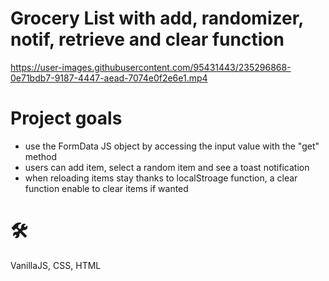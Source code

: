 # Grocery List with add, randomizer, notif, retrieve and clear function

https://user-images.githubusercontent.com/95431443/235296868-0e71bdb7-9187-4447-aead-7074e0f2e6e1.mp4


# Project goals
- use the FormData JS object by accessing the input value with the "get" method
- users can add item, select a random item and see a toast notification
- when reloading items stay thanks to localStroage function, a clear function enable to clear items if wanted

# 🛠️
VanillaJS, CSS, HTML

